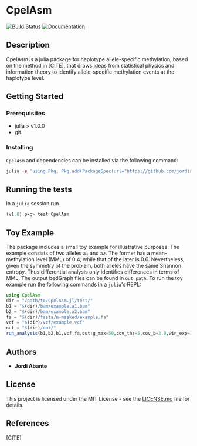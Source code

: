 # CpelAsm

[![Build Status](https://travis-ci.com/jordiabante/CpelAsm.jl.svg?token=XZfbD5CqoU7r1YJmmbNE&branch=master)](https://travis-ci.com/jordiabante/CpelAsm.jl)
[![Documentation](https://img.shields.io/badge/docs-stable-blue.svg)](https://jordiabante.github.io/CpelAsm.jl/dev/)

## Description

CpelAsm is a julia package for haplotype allele-specific methylation, based
on the method in [CITE], that draws ideas from statistical physics and
information theory to identify allele-specific methylation events at the
haplotype level.

## Getting Started

### Prerequisites

* julia > v1.0.0
* git.

### Installing

`CpelAsm` and dependencies can be installed via the following command:
```julia
julia -e 'using Pkg; Pkg.add(PackageSpec(url="https://github.com/jordiabante/CpelAsm.jl.git"))'
```

## Running the tests

In a `julia` session run
```julia
(v1.0) pkg> test CpelAsm
```

## Toy Example

The package includes a small toy example for illustrative purposes.
The example consists of two alleles `a1` and `a2`. The former has a
mean-methylation level (MML) of 0.4, while that of the later is 0.6.
Nevertheless, given the symmetry of the problem, both alleles have
the same Shannon entropy. Thus differential  analysis only identifies
differences in terms of MML. The output bedGraph files can be found
in `out_path`. To run the toy example run the following commands in
a `julia`'s REPL:

```julia
using CpelAsm
dir = "/path/to/CpelAsm.jl/test/"
b1 = "$(dir)/bam/example.a1.bam"
b2 = "$(dir)/bam/example.a2.bam"
fa = "$(dir)/fasta/n-masked/example.fa"
vcf = "$(dir)/vcf/example.vcf"
out = "$(dir)/out/"
run_analysis(b1,b2,b1,vcf,fa,out;g_max=50,cov_ths=5,cov_b=2.0,win_exp=10,n_null=50,n_max=10)
```

## Authors

* **Jordi Abante**

## License

This project is licensed under the MIT License - see the [LICENSE.md](LICENSE.md)
file for details.

## References
[CITE]
